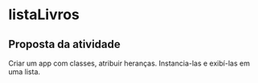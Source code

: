 # listaLivros

## Proposta da atividade
 Criar um app com classes, atribuir heranças.
 Instancia-las e exibí-las em uma lista.
